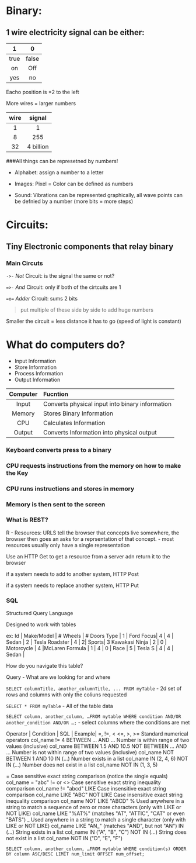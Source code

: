 # Binary:

## 1 wire electricity signal can be either:  
 
| 1| 0|
|:---:|:---:|
|true|false|
|on | Off |
|yes | no |

Eacho position is  *2 to the left

More wires = larger numbers

wire | signal
|:---:|:----:|
1 | 1
8 |255
32 | 4 billion

###All things can be represetned by numbers! 

- Alphabet: assign a number to a letter

- Images: Pixel = Color can be defined as numbers

- Sound: Vibrations can be represented graphically, all wave points can be defnied by a number (more bits = more steps) 


# Circuits:

## Tiny Electronic components that relay binary

### Main Circuts

```->-``` *Not* Circuit: is the signal the same or not?

```=>-``` *And* Circuit: only if both of the cirtcuits are 1 

```=o=``` *Adder* Circuit: sums 2 bits
>put multiple of these side by side to add huge numbers

Smaller the circuit = less distance it has to go (speed of light is constant)

# What do computers do?

- Input Information
- Store Information
- Process Information
- Output Information

| Computer| Fucntion |
|:----:|:----|
| Input | Converts physical input into binary information |
| Memory | Stores Binary Information |
| CPU | Calculates Information |
|Output | Converts Information into physical output  | 

### Keyboard converts press to a binary
### CPU requests instructions from the memory on how to make the Key
### CPU runs instructions and stores in memory
### Memory is then sent to the screen


### What is REST?

R - Resources: URLS tell the browser that concepts live somewhere, the browser then goes an asks for a reprsentation of that concept.
    - most resources usually only have a single representation

Use an HTTP Get to get a resource from a server adn return it to the browser

if a system needs to add to another system, HTTP Post

if a system needs to replace another system, HTTP Put


### SQL
Structured Query Language

Designed to work with tables

ex: 
Id |	Make/Model |	# Wheels |	# Doors	Type |
1	| Ford Focus| 	4	| 4	 | Sedan |
2	| Tesla Roadster |	4	 | 2| 	Sports|
3	Kawakasi Ninja |	2 |	0 |	Motorcycle |
4	|McLaren Formula | 1 |	4 |	0 |	Race |
5 |	Tesla S	| 4 |	4 |	Sedan |

How do you navigate this table?

Query - What are we looking for and where

```SELECT columnTitle, another_columnTitle, ... FROM myTable```
    - 2d set of rows and columns with only the coliuns requested

```SELECT * FROM myTable``` 
    - All of the table data

```SELECT column, another_column, …FROM mytable WHERE condition AND/OR another_condition AND/OR …;``` 
    - select columns where the conditions are met

Operator	| Condition	| SQL | Example| 
=, !=, < <=, >, >=	Standard numerical operators	col_name != 4
BETWEEN … AND …	Number is within range of two values (inclusive)	col_name BETWEEN 1.5 AND 10.5
NOT BETWEEN … AND …	Number is not within range of two values (inclusive)	col_name NOT BETWEEN 1 AND 10
IN (…)	Number exists in a list	col_name IN (2, 4, 6)
NOT IN (…)	Number does not exist in a list	col_name NOT IN (1, 3, 5)


=	Case sensitive exact string comparison (notice the single equals)	col_name = "abc"
!= or <>	Case sensitive exact string inequality comparison	col_name != "abcd"
LIKE	Case insensitive exact string comparison	col_name LIKE "ABC"
NOT LIKE	Case insensitive exact string inequality comparison	col_name NOT LIKE "ABCD"
%	Used anywhere in a string to match a sequence of zero or more characters (only with LIKE or NOT LIKE)	col_name LIKE "%AT%"
(matches "AT", "ATTIC", "CAT" or even "BATS")
_	Used anywhere in a string to match a single character (only with LIKE or NOT LIKE)	col_name LIKE "AN_"
(matches "AND", but not "AN")
IN (…)	String exists in a list	col_name IN ("A", "B", "C")
NOT IN (…)	String does not exist in a list	col_name NOT IN ("D", "E", "F")

```SELECT column, another_column, …FROM mytable WHERE condition(s) ORDER BY column ASC/DESC LIMIT num_limit OFFSET num_offset;```